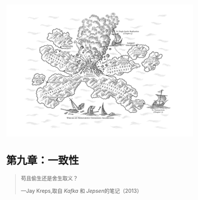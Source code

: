 ![ch9](../img/chapter9.png)

# 第九章：一致性

> 苟且偷生还是舍生取义？
>
> —Jay Kreps,取自 *Kafka* 和 *Jepsen*的笔记（2013）

